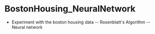 # BostonHousing_NeuralNetwork

- Experiment with the boston housing data 
-- Rosenblatt's Algorithm
-- Neural network
